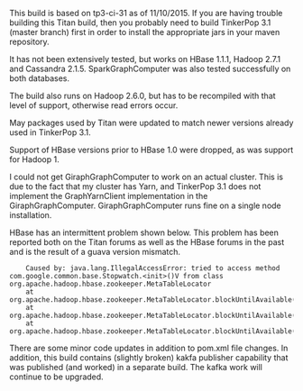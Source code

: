 This build is based on tp3-ci-31 as of 11/10/2015.
If you are having trouble building this Titan build, then you probably need to build TinkerPop 3.1 (master branch) first
in order to install the appropriate jars in your maven repository.

It has not been extensively tested, but works on HBase 1.1.1, Hadoop 2.7.1 and Cassandra 2.1.5.
SparkGraphComputer was also tested successfully on both databases.

The build also runs on Hadoop 2.6.0, but has to be recompiled with that level of support, otherwise
read errors occur.

May packages used by Titan were updated to match newer versions already used in TinkerPop 3.1.

Support of HBase versions prior to HBase 1.0 were dropped, as was support for Hadoop 1.

I could not get GiraphGraphComputer to work on an actual cluster. This is due to
the fact that my cluster has Yarn, and TinkerPop 3.1 does not implement the GraphYarnClient
implementation in the GiraphGraphComputer.  GiraphGraphComputer runs fine on a single
node installation.

HBase has an intermittent problem shown below.
This problem has been reported both on the Titan forums as well as the HBase forums in the past
and is the result of a guava version mismatch.

```
    Caused by: java.lang.IllegalAccessError: tried to access method com.google.common.base.Stopwatch.<init>()V from class org.apache.hadoop.hbase.zookeeper.MetaTableLocator
    at org.apache.hadoop.hbase.zookeeper.MetaTableLocator.blockUntilAvailable(MetaTableLocator.java:596)
    at org.apache.hadoop.hbase.zookeeper.MetaTableLocator.blockUntilAvailable(MetaTableLocator.java:580)
    at org.apache.hadoop.hbase.zookeeper.MetaTableLocator.blockUntilAvailable(MetaTableLocator.java:559)
```

There are some minor code updates in addition to pom.xml file changes.
In addition, this build contains (slightly broken) kakfa publisher capability that was published (and worked)
in a separate build.  The kafka work will continue to be upgraded.
